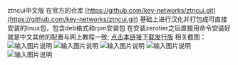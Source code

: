 ztncui中文版
在官方的仓库 [https://github.com/key-networks/ztncui.git](https://github.com/key-networks/ztncui.git) 基础上进行汉化并打包成可直接安装的linux包，包含deb格式和rpm安装包 在安装zerotier之后直接用命令安装好就是中文其他的配置与网上教程一致; [点击本链接下载发行版](https://gitee.com/opopop880/ztncui/releases)
相关截图：
![输入图片说明](images/0.png)
![输入图片说明](images/1.png)
![输入图片说明](images/2.png)
![输入图片说明](images/3.png)
![输入图片说明](images/4.png)